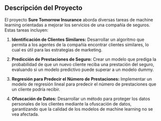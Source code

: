 ## Descripción del Proyecto

El proyecto **Sure Tomorrow Insurance** aborda diversas tareas de machine learning orientadas a mejorar los servicios de una compañía de seguros. Estas tareas incluyen:

1. **Identificación de Clientes Similares:** Desarrollar un algoritmo que permita a los agentes de la compañía encontrar clientes similares, lo cual es útil para las estrategias de marketing.

2. **Predicción de Prestaciones de Seguro:** Crear un modelo que prediga la probabilidad de que un nuevo cliente reciba una prestación del seguro, evaluando si un modelo predictivo puede superar a un modelo dummy.

3. **Regresión para Predecir el Número de Prestaciones:** Implementar un modelo de regresión lineal para predecir el número de prestaciones que un cliente podría recibir.

4. **Ofuscación de Datos:** Desarrollar un método para proteger los datos personales de los clientes mediante la ofuscación de datos, garantizando que la calidad de los modelos de machine learning no se vea afectada.
